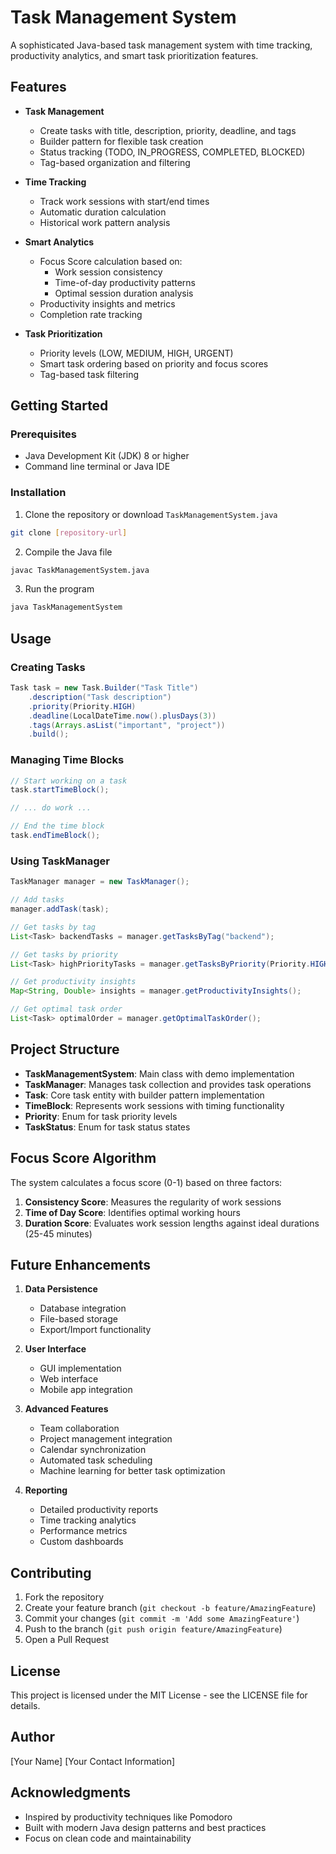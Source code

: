 # Task Management System

A sophisticated Java-based task management system with time tracking, productivity analytics, and smart task prioritization features.

## Features

- **Task Management**
  - Create tasks with title, description, priority, deadline, and tags
  - Builder pattern for flexible task creation
  - Status tracking (TODO, IN_PROGRESS, COMPLETED, BLOCKED)
  - Tag-based organization and filtering

- **Time Tracking**
  - Track work sessions with start/end times
  - Automatic duration calculation
  - Historical work pattern analysis

- **Smart Analytics**
  - Focus Score calculation based on:
    - Work session consistency
    - Time-of-day productivity patterns
    - Optimal session duration analysis
  - Productivity insights and metrics
  - Completion rate tracking

- **Task Prioritization**
  - Priority levels (LOW, MEDIUM, HIGH, URGENT)
  - Smart task ordering based on priority and focus scores
  - Tag-based task filtering

## Getting Started

### Prerequisites
- Java Development Kit (JDK) 8 or higher
- Command line terminal or Java IDE

### Installation

1. Clone the repository or download `TaskManagementSystem.java`
```bash
git clone [repository-url]
```

2. Compile the Java file
```bash
javac TaskManagementSystem.java
```

3. Run the program
```bash
java TaskManagementSystem
```

## Usage

### Creating Tasks
```java
Task task = new Task.Builder("Task Title")
    .description("Task description")
    .priority(Priority.HIGH)
    .deadline(LocalDateTime.now().plusDays(3))
    .tags(Arrays.asList("important", "project"))
    .build();
```

### Managing Time Blocks
```java
// Start working on a task
task.startTimeBlock();

// ... do work ...

// End the time block
task.endTimeBlock();
```

### Using TaskManager
```java
TaskManager manager = new TaskManager();

// Add tasks
manager.addTask(task);

// Get tasks by tag
List<Task> backendTasks = manager.getTasksByTag("backend");

// Get tasks by priority
List<Task> highPriorityTasks = manager.getTasksByPriority(Priority.HIGH);

// Get productivity insights
Map<String, Double> insights = manager.getProductivityInsights();

// Get optimal task order
List<Task> optimalOrder = manager.getOptimalTaskOrder();
```

## Project Structure

- **TaskManagementSystem**: Main class with demo implementation
- **TaskManager**: Manages task collection and provides task operations
- **Task**: Core task entity with builder pattern implementation
- **TimeBlock**: Represents work sessions with timing functionality
- **Priority**: Enum for task priority levels
- **TaskStatus**: Enum for task status states

## Focus Score Algorithm

The system calculates a focus score (0-1) based on three factors:

1. **Consistency Score**: Measures the regularity of work sessions
2. **Time of Day Score**: Identifies optimal working hours
3. **Duration Score**: Evaluates work session lengths against ideal durations (25-45 minutes)

## Future Enhancements

1. **Data Persistence**
   - Database integration
   - File-based storage
   - Export/Import functionality

2. **User Interface**
   - GUI implementation
   - Web interface
   - Mobile app integration

3. **Advanced Features**
   - Team collaboration
   - Project management integration
   - Calendar synchronization
   - Automated task scheduling
   - Machine learning for better task optimization

4. **Reporting**
   - Detailed productivity reports
   - Time tracking analytics
   - Performance metrics
   - Custom dashboards

## Contributing

1. Fork the repository
2. Create your feature branch (`git checkout -b feature/AmazingFeature`)
3. Commit your changes (`git commit -m 'Add some AmazingFeature'`)
4. Push to the branch (`git push origin feature/AmazingFeature`)
5. Open a Pull Request

## License

This project is licensed under the MIT License - see the LICENSE file for details.

## Author

[Your Name]
[Your Contact Information]

## Acknowledgments

- Inspired by productivity techniques like Pomodoro
- Built with modern Java design patterns and best practices
- Focus on clean code and maintainability
